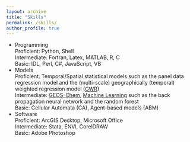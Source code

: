 ```yaml
---
layout: archive
title: "Skills"
permalink: /skills/
author_profile: true
---
```


<!-- {% include base_path %} -->

- Programming<br/>
  Proficient: Python, Shell<br/>
  Intermediate: Fortran, Latex, MATLAB, R, C<br/>
  Basic: IDL, Perl, C#, JavaScript, VB
- Models<br/>
  Proficient: Temporal/Spatial statistical models such as the panel data regression model and the (multi-scale) geographically (temporal) weighted regression model ([GWR](https://github.com/pysal))<br/>
  Intermediate: [GEOS-Chem](http://acmg.seas.harvard.edu/geos/), [Machine Learning](https://scikit-learn.org/stable/) such as the back propagation neural network and the random forest<br/>
  Basic: Cellular Automata (CA), Agent-based models (ABM)
- Software<br/>
  Proficient: ArcGIS Desktop, Microsoft Office<br/>
  Intermediate: Stata, ENVI, CorelDRAW<br/>
  Basic: Adobe Photoshop
